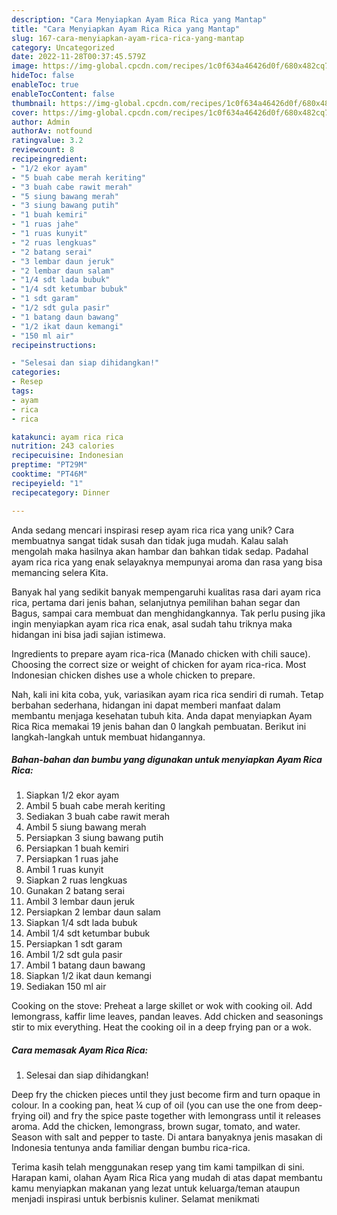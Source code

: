 ```yaml
---
description: "Cara Menyiapkan Ayam Rica Rica yang Mantap"
title: "Cara Menyiapkan Ayam Rica Rica yang Mantap"
slug: 167-cara-menyiapkan-ayam-rica-rica-yang-mantap
category: Uncategorized
date: 2022-11-28T00:37:45.579Z
image: https://img-global.cpcdn.com/recipes/1c0f634a46426d0f/680x482cq70/ayam-rica-rica-foto-resep-utama.jpg
hideToc: false
enableToc: true
enableTocContent: false
thumbnail: https://img-global.cpcdn.com/recipes/1c0f634a46426d0f/680x482cq70/ayam-rica-rica-foto-resep-utama.jpg
cover: https://img-global.cpcdn.com/recipes/1c0f634a46426d0f/680x482cq70/ayam-rica-rica-foto-resep-utama.jpg
author: Admin
authorAv: notfound
ratingvalue: 3.2
reviewcount: 8
recipeingredient:
- "1/2 ekor ayam"
- "5 buah cabe merah keriting"
- "3 buah cabe rawit merah"
- "5 siung bawang merah"
- "3 siung bawang putih"
- "1 buah kemiri"
- "1 ruas jahe"
- "1 ruas kunyit"
- "2 ruas lengkuas"
- "2 batang serai"
- "3 lembar daun jeruk"
- "2 lembar daun salam"
- "1/4 sdt lada bubuk"
- "1/4 sdt ketumbar bubuk"
- "1 sdt garam"
- "1/2 sdt gula pasir"
- "1 batang daun bawang"
- "1/2 ikat daun kemangi"
- "150 ml air"
recipeinstructions:

- "Selesai dan siap dihidangkan!"
categories:
- Resep
tags:
- ayam
- rica
- rica

katakunci: ayam rica rica 
nutrition: 243 calories
recipecuisine: Indonesian
preptime: "PT29M"
cooktime: "PT46M"
recipeyield: "1"
recipecategory: Dinner

---
```





Anda sedang mencari inspirasi resep ayam rica rica yang unik? Cara membuatnya sangat tidak susah dan tidak juga mudah. Kalau salah mengolah maka hasilnya akan hambar dan bahkan tidak sedap. Padahal ayam rica rica yang enak selayaknya mempunyai aroma dan rasa yang bisa memancing selera Kita.





Banyak hal yang sedikit banyak mempengaruhi kualitas rasa dari ayam rica rica, pertama dari jenis bahan, selanjutnya pemilihan bahan segar dan Bagus, sampai cara membuat dan menghidangkannya. Tak perlu pusing jika ingin menyiapkan ayam rica rica enak,      asal sudah tahu triknya maka hidangan ini bisa jadi sajian istimewa.














Ingredients to prepare ayam rica-rica (Manado chicken with chili sauce). Choosing the correct size or weight of chicken for ayam rica-rica. Most Indonesian chicken dishes use a whole chicken to prepare.






Nah, kali ini kita coba, yuk, variasikan ayam rica rica sendiri di rumah. Tetap berbahan sederhana, hidangan ini dapat memberi manfaat dalam membantu menjaga kesehatan tubuh kita. Anda dapat menyiapkan Ayam Rica Rica memakai 19 jenis bahan dan 0 langkah pembuatan. Berikut ini langkah-langkah untuk membuat hidangannya.

<!--inarticleads1-->

##### Bahan-bahan dan bumbu yang digunakan untuk menyiapkan Ayam Rica Rica:

1. Siapkan 1/2 ekor ayam
1. Ambil 5 buah cabe merah keriting
1. Sediakan 3 buah cabe rawit merah
1. Ambil 5 siung bawang merah
1. Persiapkan 3 siung bawang putih
1. Persiapkan 1 buah kemiri
1. Persiapkan 1 ruas jahe
1. Ambil 1 ruas kunyit
1. Siapkan 2 ruas lengkuas
1. Gunakan 2 batang serai
1. Ambil 3 lembar daun jeruk
1. Persiapkan 2 lembar daun salam
1. Siapkan 1/4 sdt lada bubuk
1. Ambil 1/4 sdt ketumbar bubuk
1. Persiapkan 1 sdt garam
1. Ambil 1/2 sdt gula pasir
1. Ambil 1 batang daun bawang
1. Siapkan 1/2 ikat daun kemangi
1. Sediakan 150 ml air


Cooking on the stove: Preheat a large skillet or wok with cooking oil. Add lemongrass, kaffir lime leaves, pandan leaves. Add chicken and seasonings stir to mix everything. Heat the cooking oil in a deep frying pan or a wok. 

<!--inarticleads2-->

##### Cara memasak Ayam Rica Rica:


1. Selesai dan siap dihidangkan!

Deep fry the chicken pieces until they just become firm and turn opaque in colour. In a cooking pan, heat ¼ cup of oil (you can use the one from deep-frying oil) and fry the spice paste together with lemongrass until it releases aroma. Add the chicken, lemongrass, brown sugar, tomato, and water. Season with salt and pepper to taste. Di antara banyaknya jenis masakan di Indonesia tentunya anda familiar dengan bumbu rica-rica. 

Terima kasih telah menggunakan resep yang tim kami tampilkan di sini. Harapan kami, olahan Ayam Rica Rica yang mudah di atas dapat membantu kamu menyiapkan makanan yang lezat untuk keluarga/teman ataupun menjadi inspirasi untuk berbisnis kuliner. Selamat menikmati
